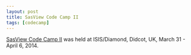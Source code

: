 ```yaml
---
layout: post
title: SasView Code Camp II
tags: [codecamp]
---
```


[SasView Code Camp II](https://github.com/SasView/sasview/wiki/CodeCampII) was held at ISIS/Diamond, Didcot, UK, March 31 - April 6, 2014.
